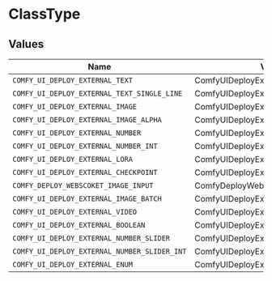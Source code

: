 # ClassType


## Values

| Name                                         | Value                                        |
| -------------------------------------------- | -------------------------------------------- |
| `COMFY_UI_DEPLOY_EXTERNAL_TEXT`              | ComfyUIDeployExternalText                    |
| `COMFY_UI_DEPLOY_EXTERNAL_TEXT_SINGLE_LINE`  | ComfyUIDeployExternalTextSingleLine          |
| `COMFY_UI_DEPLOY_EXTERNAL_IMAGE`             | ComfyUIDeployExternalImage                   |
| `COMFY_UI_DEPLOY_EXTERNAL_IMAGE_ALPHA`       | ComfyUIDeployExternalImageAlpha              |
| `COMFY_UI_DEPLOY_EXTERNAL_NUMBER`            | ComfyUIDeployExternalNumber                  |
| `COMFY_UI_DEPLOY_EXTERNAL_NUMBER_INT`        | ComfyUIDeployExternalNumberInt               |
| `COMFY_UI_DEPLOY_EXTERNAL_LORA`              | ComfyUIDeployExternalLora                    |
| `COMFY_UI_DEPLOY_EXTERNAL_CHECKPOINT`        | ComfyUIDeployExternalCheckpoint              |
| `COMFY_DEPLOY_WEBSCOKET_IMAGE_INPUT`         | ComfyDeployWebscoketImageInput               |
| `COMFY_UI_DEPLOY_EXTERNAL_IMAGE_BATCH`       | ComfyUIDeployExternalImageBatch              |
| `COMFY_UI_DEPLOY_EXTERNAL_VIDEO`             | ComfyUIDeployExternalVideo                   |
| `COMFY_UI_DEPLOY_EXTERNAL_BOOLEAN`           | ComfyUIDeployExternalBoolean                 |
| `COMFY_UI_DEPLOY_EXTERNAL_NUMBER_SLIDER`     | ComfyUIDeployExternalNumberSlider            |
| `COMFY_UI_DEPLOY_EXTERNAL_NUMBER_SLIDER_INT` | ComfyUIDeployExternalNumberSliderInt         |
| `COMFY_UI_DEPLOY_EXTERNAL_ENUM`              | ComfyUIDeployExternalEnum                    |